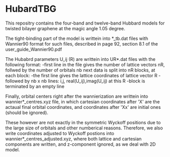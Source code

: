 # HubardTBG


This repositry contains the four-band and twelve-band Hubbard
models for twisted bilayer graphene at the magic angle 1.05 degree.

The tight-binding part of the model is writtein into *_tb.dat  files with Wannier90 format for such files, described in page 92, section 8.1 of the user_guide_Wannier90.pdf

The Hubabrd parameters U_ij (R) are writtein into UR*.dat files with the following format:
 -first line in the file gives the number of lattice vectors nR, follwed by the number of orbitals nb
  next data is split into nR blocks, at each block:
 -the first line gives the lattice coordinates of lattice vector R
 -followed by nb x nb lines:
        i,j, real(U_ij),imag(U_ij) at this R
 -block is terminated by an empty line

Finally, orbital centers right after the wannierization are writtein into wannier*_centres.xyz file, in which cartesian coordinates after 'X' are the actaual final orbital coordinates, and coordinates after 'Xx' are initial ones (should be ignored).

These however are not exactly in the symmetric Wyckoff positions due to the large size of orbitals and other numberical reasons. Therefore, we also write coordinates adjusted to Wyckoff postions into wannier*_centres_adjusted.xyz, where both lattice and cartesian components are written, and z-component ignored, as we deal with 2D model.


